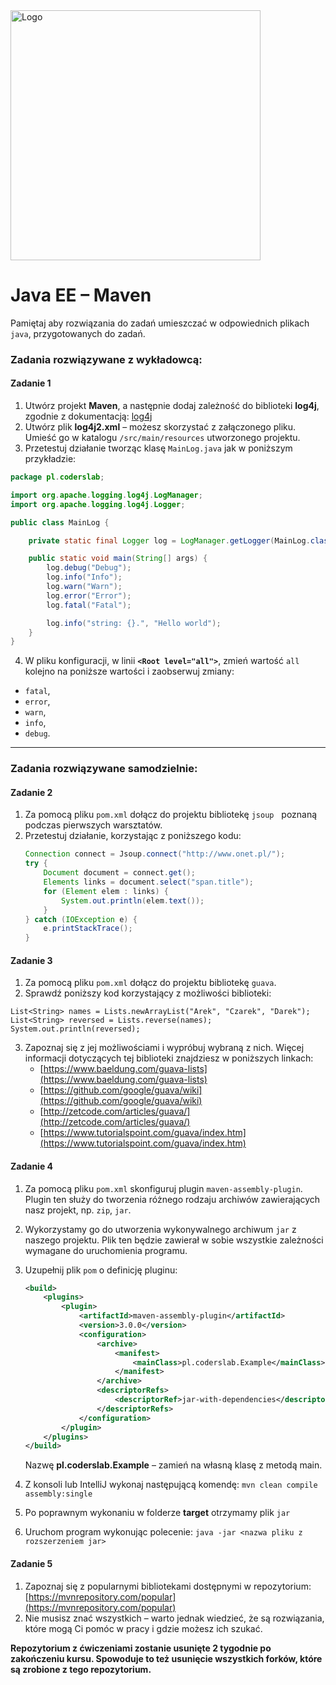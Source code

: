 <img alt="Logo" src="http://coderslab.pl/svg/logo-coderslab.svg" width="400">

#  Java EE &ndash; Maven
Pamiętaj aby rozwiązania do zadań umieszczać w odpowiednich plikach `java`, przygotowanych do zadań.


### Zadania rozwiązywane z wykładowcą:

#### Zadanie 1

1. Utwórz projekt **Maven**, a następnie dodaj zależność do biblioteki **log4j**,
zgodnie z dokumentacją: [log4j][log4j]
2. Utwórz plik **log4j2.xml** &ndash; możesz skorzystać z załączonego pliku. 
Umieść go w katalogu `/src/main/resources` utworzonego projektu. 
3. Przetestuj działanie tworząc klasę `MainLog.java` jak w poniższym przykładzie:

````java
package pl.coderslab;

import org.apache.logging.log4j.LogManager;
import org.apache.logging.log4j.Logger;

public class MainLog {

    private static final Logger log = LogManager.getLogger(MainLog.class);

    public static void main(String[] args) {
        log.debug("Debug");
        log.info("Info");
        log.warn("Warn");
        log.error("Error");
        log.fatal("Fatal");

        log.info("string: {}.", "Hello world");
    }
}

````
4. W pliku konfiguracji, w linii **`<Root level="all">`**, zmień wartość `all` kolejno na poniższe wartości i zaobserwuj zmiany:

- `fatal`,
- `error`,
- `warn`,
- `info`,
- `debug`.

-----------------------------------------------------------------------------

### Zadania rozwiązywane samodzielnie:


#### Zadanie 2

1. Za pomocą pliku `pom.xml` dołącz do projektu bibliotekę `jsoup` &nbsp; poznaną podczas pierwszych warsztatów.
2. Przetestuj działanie, korzystając z poniższego kodu:
    ````java
    Connection connect = Jsoup.connect("http://www.onet.pl/");
    try {
        Document document = connect.get();
        Elements links = document.select("span.title");
        for (Element elem : links) {
            System.out.println(elem.text());
        }
    } catch (IOException e) {
        e.printStackTrace();
    }

    ````

#### Zadanie 3

1. Za pomocą pliku `pom.xml` dołącz do projektu bibliotekę `guava`.
2. Sprawdź poniższy kod korzystający z możliwości biblioteki:
````
List<String> names = Lists.newArrayList("Arek", "Czarek", "Darek");
List<String> reversed = Lists.reverse(names);
System.out.println(reversed);
````
3. Zapoznaj się z jej możliwościami i wypróbuj wybraną z nich.
Więcej informacji dotyczących tej biblioteki znajdziesz w poniższych linkach:
    * [https://www.baeldung.com/guava-lists](https://www.baeldung.com/guava-lists)
    * [https://github.com/google/guava/wiki](https://github.com/google/guava/wiki)
    * [http://zetcode.com/articles/guava/](http://zetcode.com/articles/guava/)
    * [https://www.tutorialspoint.com/guava/index.htm](https://www.tutorialspoint.com/guava/index.htm)


#### Zadanie 4

1. Za pomocą pliku `pom.xml` skonfiguruj plugin `maven-assembly-plugin`.  
Plugin ten służy do tworzenia różnego rodzaju archiwów zawierających nasz projekt, np. `zip`, `jar`.
2. Wykorzystamy go do utworzenia wykonywalnego archiwum `jar` z naszego projektu. Plik ten będzie zawierał w sobie wszystkie zależności wymagane do uruchomienia programu.
3. Uzupełnij plik `pom` o definicję pluginu:
    ```xml
    <build>
        <plugins>
            <plugin>
                <artifactId>maven-assembly-plugin</artifactId>
                <version>3.0.0</version>
                <configuration>
                    <archive>
                        <manifest>
                            <mainClass>pl.coderslab.Example</mainClass>
                        </manifest>
                    </archive>
                    <descriptorRefs>
                        <descriptorRef>jar-with-dependencies</descriptorRef>
                    </descriptorRefs>
                </configuration>
            </plugin>
        </plugins>
    </build>
    ```
    Nazwę **pl.coderslab.Example** &ndash; zamień na własną klasę z metodą main.

4. Z konsoli lub IntelliJ wykonaj następującą komendę:
`mvn clean compile assembly:single`
5. Po poprawnym wykonaniu w folderze **target** otrzymamy plik `jar`
6. Uruchom program wykonując polecenie: `java -jar <nazwa pliku z rozszerzeniem jar>`


#### Zadanie 5

1. Zapoznaj się z popularnymi bibliotekami dostępnymi w repozytorium:
[https://mvnrepository.com/popular](https://mvnrepository.com/popular)
2. Nie musisz znać wszystkich &ndash; warto jednak wiedzieć, że są rozwiązania, które mogą
 Ci pomóc w pracy i gdzie możesz ich szukać.

**Repozytorium z ćwiczeniami zostanie usunięte 2 tygodnie po zakończeniu kursu. 
Spowoduje to też usunięcie wszystkich forków, które są zrobione z tego repozytorium.**

[log4j]:http://logging.apache.org/log4j/2.x/maven-artifacts.html#Using_Log4j_in_your_Apache_Maven_build
